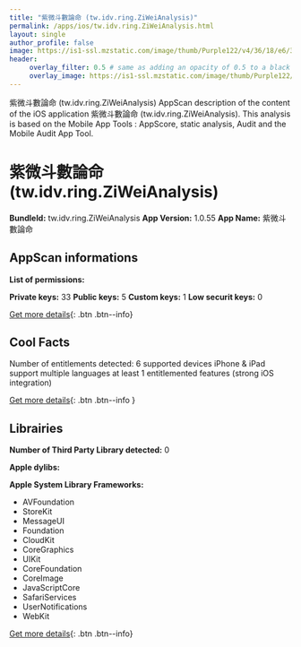 ```yaml
---
title: "紫微斗數論命 (tw.idv.ring.ZiWeiAnalysis)"
permalink: /apps/ios/tw.idv.ring.ZiWeiAnalysis.html
layout: single
author_profile: false
image: https://is1-ssl.mzstatic.com/image/thumb/Purple122/v4/36/18/e6/3618e6b4-2f25-ef1b-3929-e516dd3f33ee/AppIcon-0-0-1x_U007emarketing-0-0-0-7-0-0-sRGB-0-0-0-GLES2_U002c0-512MB-85-220-0-0.jpeg/512x512bb.jpg
header: 
     overlay_filter: 0.5 # same as adding an opacity of 0.5 to a black background
     overlay_image: https://is1-ssl.mzstatic.com/image/thumb/Purple122/v4/36/18/e6/3618e6b4-2f25-ef1b-3929-e516dd3f33ee/AppIcon-0-0-1x_U007emarketing-0-0-0-7-0-0-sRGB-0-0-0-GLES2_U002c0-512MB-85-220-0-0.jpeg/512x512bb.jpg
---
```

紫微斗數論命 (tw.idv.ring.ZiWeiAnalysis) AppScan description of the content of the iOS application 紫微斗數論命 (tw.idv.ring.ZiWeiAnalysis). This analysis is based on the Mobile App Tools : AppScore, static analysis, Audit and the Mobile Audit App Tool.

# 紫微斗數論命 (tw.idv.ring.ZiWeiAnalysis)

**BundleId:** tw.idv.ring.ZiWeiAnalysis
**App Version:** 1.0.55
**App Name:** 紫微斗數論命


## AppScan informations 

**List of permissions:** 
  
  
**Private keys:** 33
**Public keys:** 5
**Custom keys:** 1
**Low securit keys:** 0
  
[Get more details](/pricing.html){: .btn .btn--info}

## Cool Facts

Number of entitlements detected: 6
supported devices iPhone & iPad
support multiple languages
at least 1 entitlemented features (strong iOS integration)
  
[Get more details](/pricing.html){: .btn .btn--info }

## Librairies 
**Number of Third Party Library detected:** 0


**Apple dylibs:**


**Apple System Library Frameworks:**
- AVFoundation
- StoreKit
- MessageUI
- Foundation
- CloudKit
- CoreGraphics
- UIKit
- CoreFoundation
- CoreImage
- JavaScriptCore
- SafariServices
- UserNotifications
- WebKit


  
[Get more details](/pricing.html){: .btn .btn--info}


